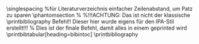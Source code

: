 \singlespacing %für Literaturverzeichnis einfacher Zeilenabstand, um Patz zu sparen
\phantomsection
% %!!!ACHTUNG: Das ist nicht der klassische \printbibliography Befehl!! Dieser hier wurde eigens für den IPA-Stil erstellt!!!
% Dies ist der finale Befehl, damit alles in einem geprinted wird
\printbibtabular[heading=bibintoc] 
\printbibliography
